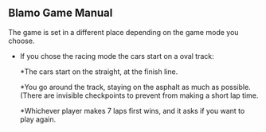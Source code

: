 ## Blamo Game Manual

The game is set in a different place depending on the game mode you choose.
* If you chose the racing mode the cars start on a oval track: 

  *The cars start on the straight, at the finish line.
  
  *You go around the track, staying on the asphalt as much as possible.(There are invisible checkpoints to prevent from making a short lap time.
  
  *Whichever player makes 7 laps first wins, and it asks if you want to play again.
